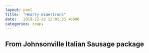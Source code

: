 ```yaml
---
layout: post
title:  "Hearty minestrone"
date:   2019-12-22 12:01:33 +0000
categories: soups
---
```


## From Johnsonville Italian Sausage package